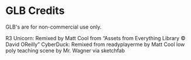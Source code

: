 # GLB Credits
GLB's are for non-commercial use only.

R3 Unicorn: Remixed by Matt Cool from “Assets from Everything Library © David OReilly”
CyberDuck: Remixed from readyplayerme by Matt Cool
low poly teaching scene by Mr. Wagner via sketchfab
